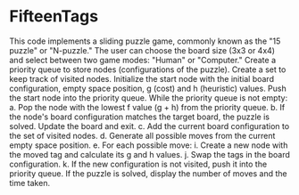 # FifteenTags
This code implements a sliding puzzle game, commonly known as the "15 puzzle" or "N-puzzle." The user can choose the board size (3x3 or 4x4) and select between two game modes: "Human" or "Computer."
Create a priority queue to store nodes (configurations of the puzzle).
Create a set to keep track of visited nodes.
Initialize the start node with the initial board configuration, empty space position, g (cost) and h (heuristic) values.
Push the start node into the priority queue.
While the priority queue is not empty:
a. Pop the node with the lowest f value (g + h) from the priority queue.
b. If the node's board configuration matches the target board, the puzzle is solved. Update the board and exit.
c. Add the current board configuration to the set of visited nodes.
d. Generate all possible moves from the current empty space position.
e. For each possible move:
i. Create a new node with the moved tag and calculate its g and h values.
j. Swap the tags in the board configuration.
k. If the new configuration is not visited, push it into the priority queue.
If the puzzle is solved, display the number of moves and the time taken.
